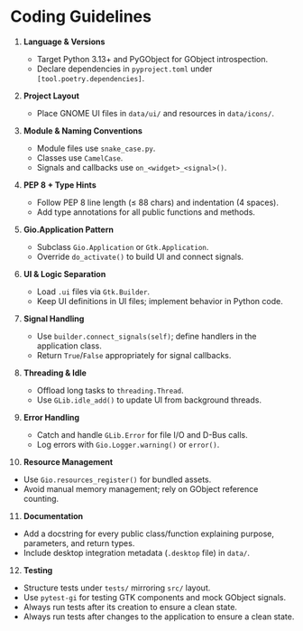 # Coding Guidelines

1. **Language & Versions**

   * Target Python 3.13+ and PyGObject for GObject introspection.
   * Declare dependencies in `pyproject.toml` under `[tool.poetry.dependencies]`.

2. **Project Layout**

   * Place GNOME UI files in `data/ui/` and resources in `data/icons/`.

3. **Module & Naming Conventions**

   * Module files use `snake_case.py`.
   * Classes use `CamelCase`.
   * Signals and callbacks use `on_<widget>_<signal>()`.

4. **PEP 8 + Type Hints**

   * Follow PEP 8 line length (≤ 88 chars) and indentation (4 spaces).
   * Add type annotations for all public functions and methods.

5. **Gio.Application Pattern**

   * Subclass `Gio.Application` or `Gtk.Application`.
   * Override `do_activate()` to build UI and connect signals.

6. **UI & Logic Separation**

   * Load `.ui` files via `Gtk.Builder`.
   * Keep UI definitions in UI files; implement behavior in Python code.

7. **Signal Handling**

   * Use `builder.connect_signals(self)`; define handlers in the application class.
   * Return `True`/`False` appropriately for signal callbacks.

8. **Threading & Idle**

   * Offload long tasks to `threading.Thread`.
   * Use `GLib.idle_add()` to update UI from background threads.

9. **Error Handling**

   * Catch and handle `GLib.Error` for file I/O and D-Bus calls.
   * Log errors with `Gio.Logger.warning()` or `error()`.

10. **Resource Management**

* Use `Gio.resources_register()` for bundled assets.
* Avoid manual memory management; rely on GObject reference counting.

11. **Documentation**

* Add a docstring for every public class/function explaining purpose, parameters, and return types.
* Include desktop integration metadata (`.desktop` file) in `data/`.

12. **Testing**

* Structure tests under `tests/` mirroring `src/` layout.
* Use `pytest-gi` for testing GTK components and mock GObject signals.
* Always run tests after its creation to ensure a clean state.
* Always run tests after changes to the application to ensure a clean state.
